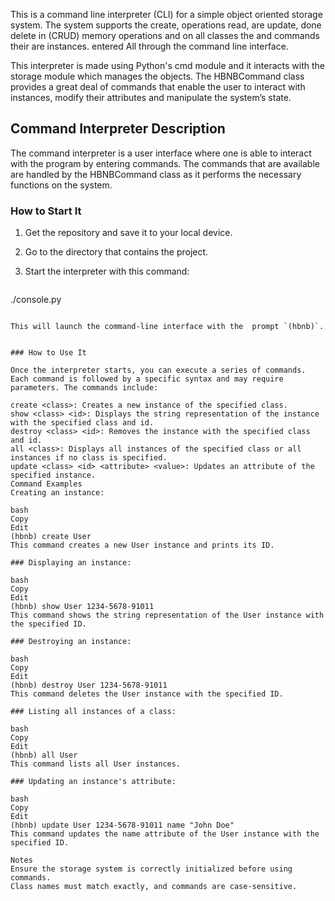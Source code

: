  This is a command line interpreter (CLI) for a simple object oriented storage system. The system  supports the create, operations read, are update, done delete in (CRUD) memory operations and on all classes the and commands their are instances. entered All through  the command line interface.

This interpreter is  made using Python's cmd module and it interacts with the storage module which manages the objects. The  HBNBCommand class provides a great deal of commands that enable the user to interact with instances,  modify their attributes and manipulate the system’s state.

## Command Interpreter Description

The command interpreter is a  user interface where one is able to interact with the program by entering commands. The commands that are available  are handled by the HBNBCommand class as it performs the necessary functions on the system.

###  How to Start It

1. Get the repository and save it to your local device.
2.  Go to the directory that contains the project.
3. Start the interpreter with this command:

    ```bash
  ./console.py
   ```

   This will launch the command-line interface with the  prompt `(hbnb)`.


### How to Use It

Once the interpreter starts, you can execute a series of commands. Each command is followed by a specific syntax and may require parameters. The commands include:

create <class>: Creates a new instance of the specified class.
show <class> <id>: Displays the string representation of the instance with the specified class and id.
destroy <class> <id>: Removes the instance with the specified class and id.
all <class>: Displays all instances of the specified class or all instances if no class is specified.
update <class> <id> <attribute> <value>: Updates an attribute of the specified instance.
Command Examples
Creating an instance:

bash
Copy
Edit
(hbnb) create User
This command creates a new User instance and prints its ID.

### Displaying an instance:

bash
Copy
Edit
(hbnb) show User 1234-5678-91011
This command shows the string representation of the User instance with the specified ID.

### Destroying an instance:

bash
Copy
Edit
(hbnb) destroy User 1234-5678-91011
This command deletes the User instance with the specified ID.

### Listing all instances of a class:

bash
Copy
Edit
(hbnb) all User
This command lists all User instances.

### Updating an instance's attribute:

bash
Copy
Edit
(hbnb) update User 1234-5678-91011 name "John Doe"
This command updates the name attribute of the User instance with the specified ID.

Notes
Ensure the storage system is correctly initialized before using commands.
Class names must match exactly, and commands are case-sensitive.